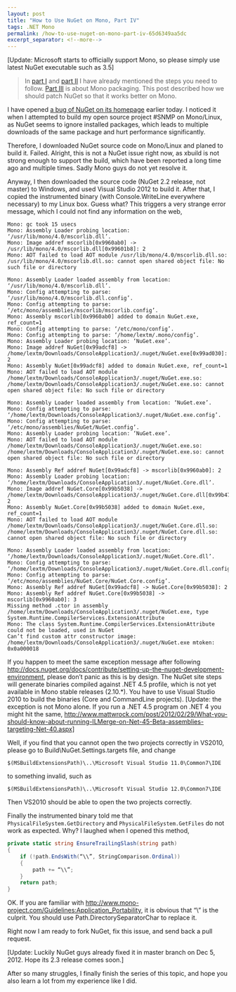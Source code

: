 ```yaml
---
layout: post
title: "How to Use NuGet on Mono, Part IV"
tags: .NET Mono
permalink: /how-to-use-nuget-on-mono-part-iv-65d6349aa5dc
excerpt_separator: <!--more-->
---
```

[Update: Microsoft starts to officially support Mono, so please simply use latest NuGet executable such as 3.5]

> In [part I](/how-to-use-nuget-on-mono-part-i-8d2cd63bd1e0) and [part II](/how-to-use-nuget-on-mono-part-ii-1e71e55757bd) I have already mentioned the steps you need to follow. [Part III](/how-to-use-nuget-on-mono-part-iii-bc1d14e79db4) is about Mono packaging. This post described how we should patch NuGet so that it works better on Mono.

I have opened [a bug of NuGet on its homepage](http://nuget.codeplex.com/workitem/3007) earlier today. I noticed it when I attempted to build my open source project #SNMP on Mono/Linux, as NuGet seems to ignore installed packages, which leads to multiple downloads of the same package and hurt performance significantly.
<!--more-->

Therefore, I downloaded NuGet source code on Mono/Linux and planed to build it. Failed. Alright, this is not a NuGet issue right now, as xbuild is not strong enough to support the build, which have been reported a long time ago and multiple times. Sadly Mono guys do not yet resolve it.

Anyway, I then downloaded the source code (NuGet 2.2 release, not master) to Windows, and used Visual Studio 2012 to build it. After that, I copied the instrumented binary (with Console.WriteLine everywhere necessary) to my Linux box. Guess what? This triggers a very strange error message, which I could not find any information on the web,

```
Mono: gc took 15 usecs
Mono: Assembly Loader probing location: ‘/usr/lib/mono/4.0/mscorlib.dll’.
Mono: Image addref mscorlib[0x9960ab0] -> /usr/lib/mono/4.0/mscorlib.dll[0x99601b8]: 2
Mono: AOT failed to load AOT module /usr/lib/mono/4.0/mscorlib.dll.so: /usr/lib/mono/4.0/mscorlib.dll.so: cannot open shared object file: No such file or directory

Mono: Assembly Loader loaded assembly from location: ‘/usr/lib/mono/4.0/mscorlib.dll’.
Mono: Config attempting to parse: ‘/usr/lib/mono/4.0/mscorlib.dll.config’.
Mono: Config attempting to parse: ‘/etc/mono/assemblies/mscorlib/mscorlib.config’.
Mono: Assembly mscorlib[0x9960ab0] added to domain NuGet.exe, ref_count=1
Mono: Config attempting to parse: ‘/etc/mono/config’.
Mono: Config attempting to parse: ‘/home/lextm/.mono/config’.
Mono: Assembly Loader probing location: ‘NuGet.exe’.
Mono: Image addref NuGet[0x99adcf8] -> /home/lextm/Downloads/ConsoleApplication3/.nuget/NuGet.exe[0x99ad030]: 2
Mono: Assembly NuGet[0x99adcf8] added to domain NuGet.exe, ref_count=1
Mono: AOT failed to load AOT module /home/lextm/Downloads/ConsoleApplication3/.nuget/NuGet.exe.so: /home/lextm/Downloads/ConsoleApplication3/.nuget/NuGet.exe.so: cannot open shared object file: No such file or directory

Mono: Assembly Loader loaded assembly from location: ‘NuGet.exe’.
Mono: Config attempting to parse: ‘/home/lextm/Downloads/ConsoleApplication3/.nuget/NuGet.exe.config’.
Mono: Config attempting to parse: ‘/etc/mono/assemblies/NuGet/NuGet.config’.
Mono: Assembly Loader probing location: ‘NuGet.exe’.
Mono: AOT failed to load AOT module /home/lextm/Downloads/ConsoleApplication3/.nuget/NuGet.exe.so: /home/lextm/Downloads/ConsoleApplication3/.nuget/NuGet.exe.so: cannot open shared object file: No such file or directory

Mono: Assembly Ref addref NuGet[0x99adcf8] -> mscorlib[0x9960ab0]: 2
Mono: Assembly Loader probing location: ‘/home/lextm/Downloads/ConsoleApplication3/.nuget/NuGet.Core.dll’.
Mono: Image addref NuGet.Core[0x99b5038] -> /home/lextm/Downloads/ConsoleApplication3/.nuget/NuGet.Core.dll[0x99b4708]: 2
Mono: Assembly NuGet.Core[0x99b5038] added to domain NuGet.exe, ref_count=1
Mono: AOT failed to load AOT module /home/lextm/Downloads/ConsoleApplication3/.nuget/NuGet.Core.dll.so: /home/lextm/Downloads/ConsoleApplication3/.nuget/NuGet.Core.dll.so: cannot open shared object file: No such file or directory

Mono: Assembly Loader loaded assembly from location: ‘/home/lextm/Downloads/ConsoleApplication3/.nuget/NuGet.Core.dll’.
Mono: Config attempting to parse: ‘/home/lextm/Downloads/ConsoleApplication3/.nuget/NuGet.Core.dll.config’.
Mono: Config attempting to parse: ‘/etc/mono/assemblies/NuGet.Core/NuGet.Core.config’.
Mono: Assembly Ref addref NuGet[0x99adcf8] -> NuGet.Core[0x99b5038]: 2
Mono: Assembly Ref addref NuGet.Core[0x99b5038] -> mscorlib[0x9960ab0]: 3
Missing method .ctor in assembly /home/lextm/Downloads/ConsoleApplication3/.nuget/NuGet.exe, type System.Runtime.CompilerServices.ExtensionAttribute
Mono: The class System.Runtime.CompilerServices.ExtensionAttribute could not be loaded, used in NuGet
Can’t find custom attr constructor image: /home/lextm/Downloads/ConsoleApplication3/.nuget/NuGet.exe mtoken: 0x0a000018
```

If you happen to meet the same exception message after following http://docs.nuget.org/docs/contribute/setting-up-the-nuget-development-environment, please don’t panic as this is by design. The NuGet site steps will generate binaries compiled against .NET 4.5 profile, which is not yet available in Mono stable releases (2.10.*). You have to use Visual Studio 2010 to build the binaries (Core and CommandLine projects).
[Update: the exception is not Mono alone. If you run a .NET 4.5 program on .NET 4 you might hit the same, http://www.mattwrock.com/post/2012/02/29/What-you-should-know-about-running-ILMerge-on-Net-45-Beta-assemblies-targeting-Net-40.aspx]

Well, if you find that you cannot open the two projects correctly in VS2010, please go to Build\NuGet.Settings.targets file, and change

```
$(MSBuildExtensionsPath)\..\Microsoft Visual Studio 11.0\Common7\IDE
```

to something invalid, such as

```
$(MSBuildExtensionsPath)\..\Microsoft Visual Studio 12.0\Common7\IDE
```

Then VS2010 should be able to open the two projects correctly.

Finally the instrumented binary told me that `PhysicalFileSystem.GetDirectory` and `PhysicalFileSystem.GetFiles` do not work as expected. Why? I laughed when I opened this method,

``` csharp
private static string EnsureTrailingSlash(string path)
{
    if (!path.EndsWith(“\\”, StringComparison.Ordinal))
    {
        path += “\\”;
    }
    return path;
}
```

OK. If you are familiar with http://www.mono-project.com/Guidelines:Application_Portability, it is obvious that “\\” is the culprit. You should use Path.DirectorySeparatorChar to replace it.

Right now I am ready to fork NuGet, fix this issue, and send back a pull request.

[Update: Luckily NuGet guys already fixed it in master branch on Dec 5, 2012. Hope its 2.3 release comes soon.]

After so many struggles, I finally finish the series of this topic, and hope you also learn a lot from my experience like I did.
